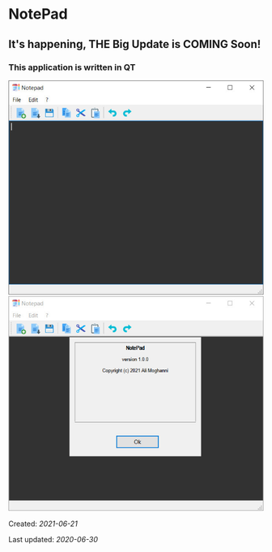# NotePad

## It's happening, THE Big Update is COMING Soon!

### This application is written in QT
![Image of NotePad1](https://github.com/alimoghanni/NotePad/blob/master/01.jpg)
![Image of NotePad2](https://github.com/alimoghanni/NotePad/blob/master/02.jpg)

Created: *2021-06-21*

Last updated: *2020-06-30*

